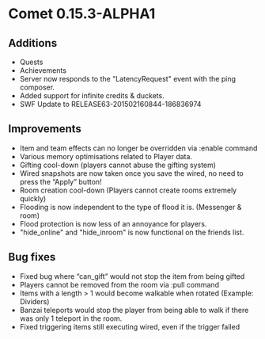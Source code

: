 Comet 0.15.3-ALPHA1
==================

## Additions
* Quests
* Achievements
* Server now responds to the "LatencyRequest" event with the ping composer.
* Added support for infinite credits & duckets.
* SWF Update to RELEASE63-201502160844-186836974

## Improvements
* Item and team effects can no longer be overridden via :enable command
* Various memory optimisations related to Player data.
* Gifting cool-down (players cannot abuse the gifting system)
* Wired snapshots are now taken once you save the wired, no need to press the “Apply” button!
* Room creation cool-down (Players cannot create rooms extremely quickly)
* Flooding is now independent to the type of flood it is. (Messenger & room)
* Flood protection is now less of an annoyance for players.
* "hide_online" and "hide_inroom" is now functional on the friends list.

## Bug fixes
* Fixed bug where “can_gift” would not stop the item from being gifted
* Players cannot be removed from the room via :pull command
* Items with a length > 1 would become walkable when rotated (Example: Dividers)
* Banzai teleports would stop the player from being able to walk if there was only 1 teleport in the room.
* Fixed triggering items still executing wired, even if the trigger failed

